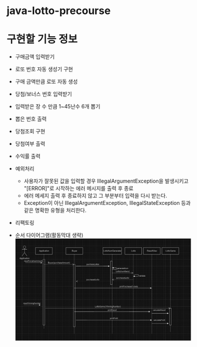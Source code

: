 # java-lotto-precourse

# 구현할 기능 정보

- 구매금액 입력받기
- 로또 번호 자동 생성기 구현
- 구매 금액만큼 로또 자동 생성
- 당첨/보너스 번호 입력받기
- 입력받은 장 수 만큼 1~45난수 6개 뽑기
- 뽑은 번호 출력
- 당첨조회 구현
- 당첨여부 출력
- 수익률 출력

- 예외처리
  - 사용자가 잘못된 값을 입력할 경우 IllegalArgumentException을 발생시키고 "[ERROR]"로 시작하는 에러 메시지를 출력 후 종료
  - 에러 메세지 출력 후 종료하지 않고 그 부분부터 입력을 다시 받는다.
  - Exception이 아닌 IllegalArgumentException, IllegalStateException 등과 같은 명확한 유형을 처리한다.

- 리팩토링

- 순서 다이어그램(활동막대 생략)
![img_2.png](img_2.png)
